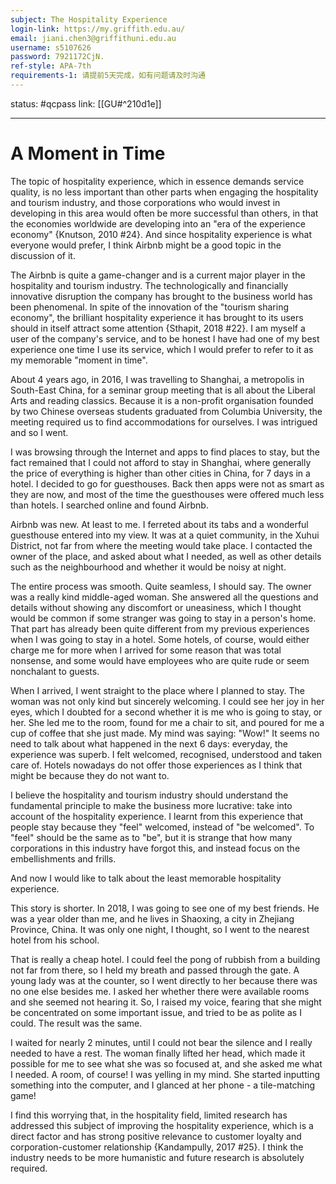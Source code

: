 ```yaml
---
subject: The Hospitality Experience
login-link: https://my.griffith.edu.au/
email: jiani.chen3@griffithuni.edu.au
username: s5107626
password: 7921172CjN.
ref-style: APA-7th
requirements-1: 请提前5天完成，如有问题请及时沟通
---
```

status: #qcpass
link: [[GU#^210d1e]]

---

# A Moment in Time

The topic of hospitality experience, which in essence demands service quality, is no less important than other parts when engaging the hospitality and tourism industry, and those corporations who would invest in developing in this area would often be more successful than others, in that the economies worldwide are developing into an "era of the experience economy" {Knutson, 2010 #24}. And since hospitality experience is what everyone would prefer, I think Airbnb might be a good topic in the discussion of it.

The Airbnb is quite a game-changer and is a current major player in the hospitality and tourism industry. The technologically and financially innovative disruption the company has brought to the business world has been phenomenal. In spite of the innovation of the "tourism sharing economy", the brilliant hospitality experience it has brought to its users should in itself attract some attention {Sthapit, 2018 #22}. I am myself a user of the company's service, and to be honest I have had one of my best experience one time I use its service, which I would prefer to refer to it as my memorable "moment in time".

About 4 years ago, in 2016, I was travelling to Shanghai, a metropolis in South-East China, for a seminar group meeting that is all about the Liberal Arts and reading classics. Because it is a non-profit organisation founded by two Chinese overseas students graduated from Columbia University, the meeting required us to find accommodations for ourselves. I was intrigued and so I went.

I was browsing through the Internet and apps to find places to stay, but the fact remained that I could not afford to stay in Shanghai, where generally the price of everything is higher than other cities in China, for 7 days in a hotel. I decided to go for guesthouses. Back then apps were not as smart as they are now, and most of the time the guesthouses were offered much less than hotels. I searched online and found Airbnb.

Airbnb was new. At least to me. I ferreted about its tabs and a wonderful guesthouse entered into my view. It was at a quiet community, in the Xuhui District, not far from where the meeting would take place. I contacted the owner of the place, and asked about what I needed, as well as other details such as the neighbourhood and whether it would be noisy at night.

The entire process was smooth. Quite seamless, I should say. The owner was a really kind middle-aged woman. She answered all the questions and details without showing any discomfort or uneasiness, which I thought would be common if some stranger was going to stay in a person's home. That part has already been quite different from my previous experiences when I was going to stay in a hotel. Some hotels, of course, would either charge me for more when I arrived for some reason that was total nonsense, and some would have employees who are quite rude or seem nonchalant to guests.

When I arrived, I went straight to the place where I planned to stay. The woman was not only kind but sincerely welcoming. I could see her joy in her eyes, which I doubted for a second whether it is me who is going to stay, or her. She led me to the room, found for me a chair to sit, and poured for me a cup of coffee that she just made. My mind was saying: "Wow!" It seems no need to talk about what happened in the next 6 days: everyday, the experience was superb. I felt welcomed, recognised, understood and taken care of. Hotels nowadays do not offer those experiences as I think that might be because they do not want to.

I believe the hospitality and tourism industry should understand the fundamental principle to make the business more lucrative: take into account of the hospitality experience. I learnt from this experience that people stay because they "feel" welcomed, instead of "be welcomed". To "feel" should be the same as to "be", but it is strange that how many corporations in this industry have forgot this, and instead focus on the embellishments and frills.

And now I would like to talk about the least memorable hospitality experience.

This story is shorter. In 2018, I was going to see one of my best friends. He was a year older than me, and he lives in Shaoxing, a city in Zhejiang Province, China. It was only one night, I thought, so I went to the nearest hotel from his school.

That is really a cheap hotel. I could feel the pong of rubbish from a building not far from there, so I held my breath and passed through the gate. A young lady was at the counter, so I went directly to her because there was no one else besides me. I asked her whether there were available rooms and she seemed not hearing it. So, I raised my voice, fearing that she might be concentrated on some important issue, and tried to be as polite as I could. The result was the same.

I waited for nearly 2 minutes, until I could not bear the silence and I really needed to have a rest. The woman finally lifted her head, which made it possible for me to see what she was so focused at, and she asked me what I needed. A room, of course! I was yelling in my mind. She started inputting something into the computer, and I glanced at her phone - a tile-matching game!

I find this worrying that, in the hospitality field, limited research has addressed this subject of improving the hospitality experience, which is a direct factor and has strong positive relevance to customer loyalty and corporation-customer relationship {Kandampully, 2017 #25}. I think the industry needs to be more humanistic and future research is absolutely required.
